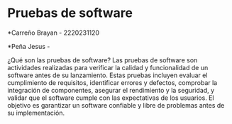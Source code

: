 # Pruebas de software
*Carreño Brayan - 2220231120

*Peña Jesus -

¿Qué son las pruebas de software?
Las pruebas de software son actividades realizadas para verificar la calidad y funcionalidad de un software antes de su lanzamiento. Estas pruebas incluyen evaluar el cumplimiento de requisitos, identificar errores y defectos, comprobar la integración de componentes, asegurar el rendimiento y la seguridad, y validar que el software cumple con las expectativas de los usuarios. El objetivo es garantizar un software confiable y libre de problemas antes de su implementación.
